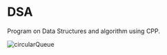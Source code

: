 # DSA
Program on Data Structures and algorithm using CPP.

![circularQueue](https://user-images.githubusercontent.com/75744213/193111420-e0b4c3b9-b4dc-4a37-b91f-035bcd1ae6f2.jpg)
